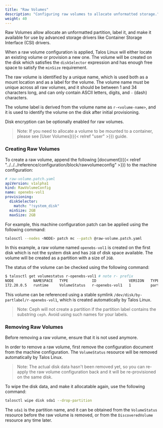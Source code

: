 ```yaml
---
title: "Raw Volumes"
description: "Configuring raw volumes to allocate unformatted storage."
weight: 40
---
```


Raw Volumes allow allocate an unformatted partition, label it, and make it available for use by advanced storage drivers like Container Storage Interface (CSI) drivers.

When a raw volume configuration is applied, Talos Linux will either locate an existing volume or provision a new one.
The volume will be created on the disk which satisfies the `diskSelector` expression and has enough free space to satisfy the `minSize` requirement.

The raw volume is identified by a unique name, which is used both as a mount location and as a label for the volume.
The volume name must be unique across all raw volumes, and it should be between 1 and 34 characters long, and can only contain ASCII letters, digits, and `-` (dash) characters.

The volume label is derived from the volume name as `r-<volume-name>`, and it is used to identify the volume on the disk after initial provisioning.

Disk encryption can be optionally enabled for raw volumes.

> Note: If you need to allocate a volume to be mounted to a container, please see [User Volumes]({{< relref "user" >}}) guide.

### Creating Raw Volumes

To create a raw volume, append the following [document]({{< relref "../../../reference/configuration/block/rawvolumeconfig" >}}) to the machine configuration:

```yaml
# raw-volume.patch.yaml
apiVersion: v1alpha1
kind: RawVolumeConfig
name: openebs-vol1
provisioning:
  diskSelector:
    match: "!system_disk"
  minSize: 2GB
  maxSize: 2GB
```

For example, this machine configuration patch can be applied using the following command:

```bash
talosctl --nodes <NODE> patch mc --patch @raw-volume.patch.yaml
```

In this example, a raw volume named `openebs-vol1` is created on the first disk which is not the system disk and has `2GB` of disk space available.
The volume will be created as a partition with a size of `2GB`.

The status of the volume can be checked using the following command:

```bash
$ talosctl get volumestatus r-openebs-vol1 # note r- prefix
NODE         NAMESPACE   TYPE           ID               VERSION   TYPE        PHASE   LOCATION    SIZE
172.20.0.5   runtime     VolumeStatus   r-openebs-vol1   1         partition   ready   /dev/sda1   2.0 GB
```

This volume can be referenced using a stable symlink `/dev/disk/by-partlabel/r-openebs-vol1`, which is created automatically by Talos Linux.

> Note: Ceph will not create a partition if the partition label contains the substring `ceph`. Avoid using such names for your labels.

### Removing Raw Volumes

Before removing a raw volume, ensure that it is not used anymore.

In order to remove a raw volume, first remove the configuration document from the machine configuration.
The `VolumeStatus` resource will be removed automatically by Talos Linux.

> Note: The actual disk data hasn't been removed yet, so you can re-apply the raw volume configuration back
> and it will be re-provisioned on the same disk.

To wipe the disk data, and make it allocatable again, use the following command:

```bash
talosctl wipe disk sda1 --drop-partition
```

The `sda1` is the partition name, and it can be obtained from the `VolumeStatus` resource before the raw volume is removed,
or from the `DiscoveredVolume` resource any time later.
